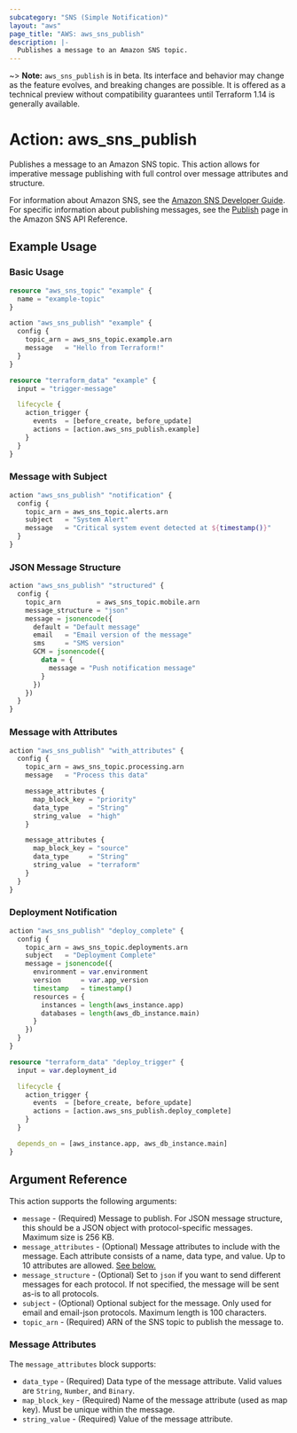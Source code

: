 ```yaml
---
subcategory: "SNS (Simple Notification)"
layout: "aws"
page_title: "AWS: aws_sns_publish"
description: |-
  Publishes a message to an Amazon SNS topic.
---
```


~> **Note:** `aws_sns_publish` is in beta. Its interface and behavior may change as the feature evolves, and breaking changes are possible. It is offered as a technical preview without compatibility guarantees until Terraform 1.14 is generally available.

# Action: aws_sns_publish

Publishes a message to an Amazon SNS topic. This action allows for imperative message publishing with full control over message attributes and structure.

For information about Amazon SNS, see the [Amazon SNS Developer Guide](https://docs.aws.amazon.com/sns/latest/dg/). For specific information about publishing messages, see the [Publish](https://docs.aws.amazon.com/sns/latest/api/API_Publish.html) page in the Amazon SNS API Reference.

## Example Usage

### Basic Usage

```terraform
resource "aws_sns_topic" "example" {
  name = "example-topic"
}

action "aws_sns_publish" "example" {
  config {
    topic_arn = aws_sns_topic.example.arn
    message   = "Hello from Terraform!"
  }
}

resource "terraform_data" "example" {
  input = "trigger-message"

  lifecycle {
    action_trigger {
      events  = [before_create, before_update]
      actions = [action.aws_sns_publish.example]
    }
  }
}
```

### Message with Subject

```terraform
action "aws_sns_publish" "notification" {
  config {
    topic_arn = aws_sns_topic.alerts.arn
    subject   = "System Alert"
    message   = "Critical system event detected at ${timestamp()}"
  }
}
```

### JSON Message Structure

```terraform
action "aws_sns_publish" "structured" {
  config {
    topic_arn         = aws_sns_topic.mobile.arn
    message_structure = "json"
    message = jsonencode({
      default = "Default message"
      email   = "Email version of the message"
      sms     = "SMS version"
      GCM = jsonencode({
        data = {
          message = "Push notification message"
        }
      })
    })
  }
}
```

### Message with Attributes

```terraform
action "aws_sns_publish" "with_attributes" {
  config {
    topic_arn = aws_sns_topic.processing.arn
    message   = "Process this data"

    message_attributes {
      map_block_key = "priority"
      data_type     = "String"
      string_value  = "high"
    }

    message_attributes {
      map_block_key = "source"
      data_type     = "String"
      string_value  = "terraform"
    }
  }
}
```

### Deployment Notification

```terraform
action "aws_sns_publish" "deploy_complete" {
  config {
    topic_arn = aws_sns_topic.deployments.arn
    subject   = "Deployment Complete"
    message = jsonencode({
      environment = var.environment
      version     = var.app_version
      timestamp   = timestamp()
      resources = {
        instances = length(aws_instance.app)
        databases = length(aws_db_instance.main)
      }
    })
  }
}

resource "terraform_data" "deploy_trigger" {
  input = var.deployment_id

  lifecycle {
    action_trigger {
      events  = [before_create, before_update]
      actions = [action.aws_sns_publish.deploy_complete]
    }
  }

  depends_on = [aws_instance.app, aws_db_instance.main]
}
```

## Argument Reference

This action supports the following arguments:

* `message` - (Required) Message to publish. For JSON message structure, this should be a JSON object with protocol-specific messages. Maximum size is 256 KB.
* `message_attributes` - (Optional) Message attributes to include with the message. Each attribute consists of a name, data type, and value. Up to 10 attributes are allowed. [See below.](#message-attributes)
* `message_structure` - (Optional) Set to `json` if you want to send different messages for each protocol. If not specified, the message will be sent as-is to all protocols.
* `subject` - (Optional) Optional subject for the message. Only used for email and email-json protocols. Maximum length is 100 characters.
* `topic_arn` - (Required) ARN of the SNS topic to publish the message to.

### Message Attributes

The `message_attributes` block supports:

* `data_type` - (Required) Data type of the message attribute. Valid values are `String`, `Number`, and `Binary`.
* `map_block_key` - (Required) Name of the message attribute (used as map key). Must be unique within the message.
* `string_value` - (Required) Value of the message attribute.

